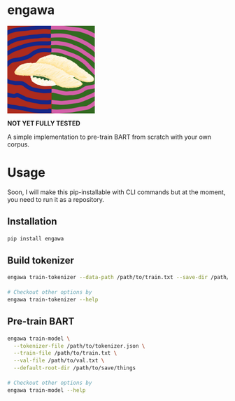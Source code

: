 # engawa

<img align="center" src="img/logo.jpg" width="200" height="200" />

**NOT YET FULLY TESTED**

A simple implementation to pre-train BART from scratch with your own corpus.


# Usage

Soon, I will make this pip-installable with CLI commands but at the moment, you need to run it as a repository.

## Installation

```bash
pip install engawa
```

## Build tokenizer

```bash
engawa train-tokenizer --data-path /path/to/train.txt --save-dir /path/to/save

# Checkout other options by
engawa train-tokenizer --help
```

## Pre-train BART

```bash
engawa train-model \
  --tokenizer-file /path/to/tokenizer.json \
  --train-file /path/to/train.txt \
  --val-file /path/to/val.txt \
  --default-root-dir /path/to/save/things

# Checkout other options by
engawa train-model --help
```
